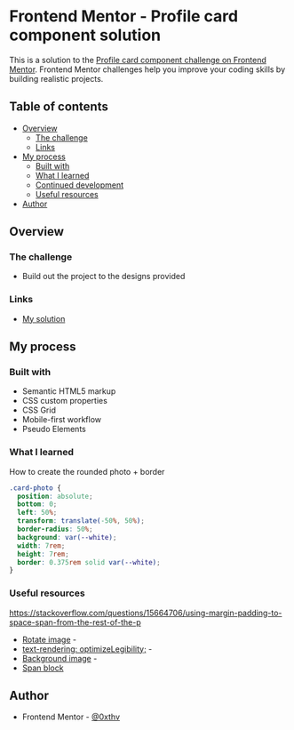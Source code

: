 # Frontend Mentor - Profile card component solution

This is a solution to the [Profile card component challenge on Frontend Mentor](https://www.frontendmentor.io/challenges/profile-card-component-cfArpWshJ). Frontend Mentor challenges help you improve your coding skills by building realistic projects.

## Table of contents

- [Overview](#overview)
  - [The challenge](#the-challenge)
  - [Links](#links)
- [My process](#my-process)
  - [Built with](#built-with)
  - [What I learned](#what-i-learned)
  - [Continued development](#continued-development)
  - [Useful resources](#useful-resources)
- [Author](#author)

## Overview

### The challenge

- Build out the project to the designs provided

### Links

- [My solution](https://polite-medovik-b9dfb8.netlify.app)

## My process

### Built with

- Semantic HTML5 markup
- CSS custom properties
- CSS Grid
- Mobile-first workflow
- Pseudo Elements

### What I learned

How to create the rounded photo + border

```css
.card-photo {
  position: absolute;
  bottom: 0;
  left: 50%;
  transform: translate(-50%, 50%);
  border-radius: 50%;
  background: var(--white);
  width: 7rem;
  height: 7rem;
  border: 0.375rem solid var(--white);
}
```

### Useful resources

https://stackoverflow.com/questions/15664706/using-margin-padding-to-space-span-from-the-rest-of-the-p

- [Rotate image](https://stackoverflow.com/questions/5087420/how-to-rotate-the-background-image-in-the-container) -
- [text-rendering: optimizeLegibility;](https://dev.to/mustapha/5-webdev-tips-you-may-want-to-know-2-41e) -
- [Background image](https://www.sitepoint.com/css3-transform-background-image/) -
- [Span block](https://stackoverflow.com/questions/15664706/using-margin-padding-to-space-span-from-the-rest-of-the-p)

## Author

- Frontend Mentor - [@0xthv](https://www.frontendmentor.io/profile/0xthv)
